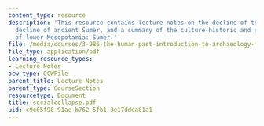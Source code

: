 ```yaml
---
content_type: resource
description: 'This resource contains lecture notes on the decline of the classic Maya,
  decline of ancient Sumer, and a summary of the culture-historic and political history
  of lower Mesopotamia: Sumer.'
file: /media/courses/3-986-the-human-past-introduction-to-archaeology-fall-2006/c9e05f9891aeb7625fb13e17ddea81a1_socialcollapse.pdf
file_type: application/pdf
learning_resource_types:
- Lecture Notes
ocw_type: OCWFile
parent_title: Lecture Notes
parent_type: CourseSection
resourcetype: Document
title: socialcollapse.pdf
uid: c9e05f98-91ae-b762-5fb1-3e17ddea81a1
---
```

